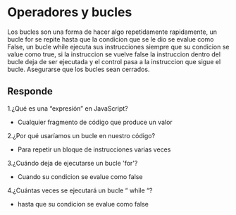 # Operadores y bucles

Los bucles son una forma de hacer algo repetidamente rapidamente, un bucle for se repite hasta que la condicion que se le dio se evalue como False, un bucle while ejecuta sus instrucciones siempre que su condicion se value como true, si la instruccion se vuelve false la instruccion dentro del bucle deja de ser ejecutada y el control pasa a la instruccion que sigue el bucle. Asegurarse que los bucles sean cerrados.

## Responde

1.¿Qué es una “expresión” en JavaScript?

- Cualquier fragmento de código que produce un valor

2.¿Por qué usaríamos un bucle en nuestro código?

- Para repetir un bloque de instrucciones varias veces

3.¿Cuándo deja de ejecutarse un bucle 'for'?

- Cuando su condicion se evalue como false

4.¿Cuántas veces se ejecutará un bucle “ while “?

- hasta que su condicion se evalue como false